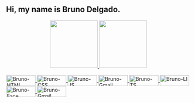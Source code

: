 ## Hi, my name is Bruno Delgado.
<div align="center">
  <a href="https://github.com/brunobdelgado">
  <img height="130em" src="https://github-readme-stats.vercel.app/api?username=brunobdelgado&show_icons=true&theme=tokyonight&include_all_commits=true&count_private=true"/>
  <img height="130em" src="https://github-readme-stats.vercel.app/api/top-langs/?username=brunobdelgado&layout=compact&langs_count=7&theme=tokyonight "/>
</div>
  
<div style="display: inline_block"><br>
    <img align="center" alt="Bruno-HTML" height="30" width="80" src="https://img.shields.io/badge/HTML5-E34F26?style=for-the-badge&logo=html5&logoColor=white">
    <img align="center" alt="Bruno-CSS" height="30" width="80" src="https://img.shields.io/badge/CSS3-1572B6?style=for-the-badge&logo=css3&logoColor=white">
    <img align="center" alt="Bruno-JS" height="30" width="80" src="https://img.shields.io/badge/JavaScript-F7DF1E?style=for-the-badge&logo=javascript&logoColor=black">
    <img align="center" alt="Bruno-Gmail" height="30" width="80" src="https://img.shields.io/badge/Java-ED8B00?style=for-the-badge&logo=java&logoColor=white">
    <img align="center" alt="Bruno-TS" height="30" width="80" src="https://img.shields.io/badge/TypeScript-007ACC?style=for-the-badge&logo=typescript&logoColor=white">
    <a href="https://www.linkedin.com/in/bruno-delgado-850178221/">
    <img align="center" alt="Bruno-LI" height="30" width="80" src="https://img.shields.io/badge/LinkedIn-0077B5?style=for-the-badge&logo=linkedin&logoColor=white">
    <img align="center" alt="Bruno-Face" height="30" width="80" src="https://img.shields.io/badge/Facebook-1877F2?style=for-the-badge&logo=facebook&logoColor=white">
    <img align="center" alt="Bruno-Gmail" height="30" width="80" src="https://img.shields.io/badge/Gmail-D14836?style=for-the-badge&logo=gmail&logoColor=white">
</div>

##
